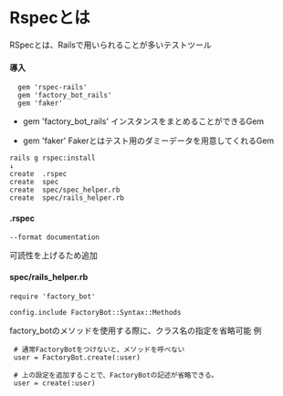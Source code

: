 # Rspecとは
RSpecとは、Railsで用いられることが多いテストツール


#### 導入

```
  gem 'rspec-rails'
  gem 'factory_bot_rails'
  gem 'faker'
```

-   gem 'factory_bot_rails'
インスタンスをまとめることができるGem

- gem 'faker'
Fakerとはテスト用のダミーデータを用意してくれるGem

```
rails g rspec:install
↓
create  .rspec
create  spec
create  spec/spec_helper.rb
create  spec/rails_helper.rb
```


#### .rspec
```
--format documentation
```
可読性を上げるため追加

#### spec/rails_helper.rb
```
require 'factory_bot'

config.include FactoryBot::Syntax::Methods
```

factory_botのメソッドを使用する際に、クラス名の指定を省略可能
例
```
 # 通常FactoryBotをつけないと、メソッドを呼べない
 user = FactoryBot.create(:user)

 # 上の設定を追加することで、FactoryBotの記述が省略できる。
 user = create(:user)
```